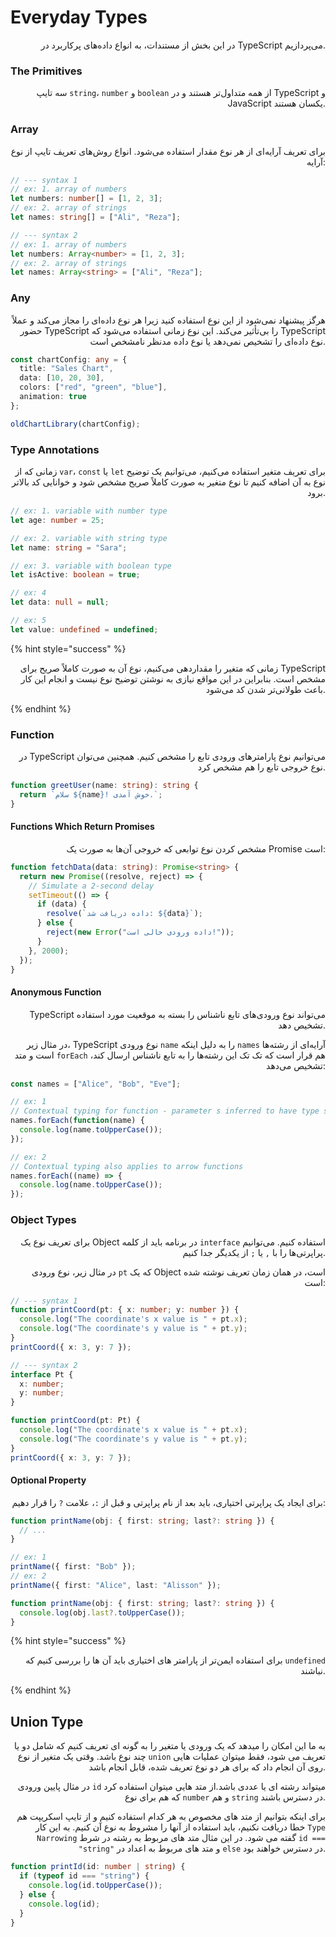 # Everyday Types

<p align="right">در این بخش از مستندات، به انواع داده‌های پرکاربرد در TypeScript می‌پردازیم.</p>

### The Primitives

<p align="right">سه تایپ <code>string</code>، <code>number</code> و <code>boolean</code> از همه متداول‌تر هستند و در TypeScript و JavaScript یکسان هستند.</p>

### Array

<p align="right">برای تعریف آرایه‌ای از هر نوع مقدار استفاده می‌شود. انواع روش‌های تعریف تایپ از نوع آرایه:</p>

```typescript
// --- syntax 1
// ex: 1. array of numbers
let numbers: number[] = [1, 2, 3];
// ex: 2. array of strings
let names: string[] = ["Ali", "Reza"];

// --- syntax 2
// ex: 1. array of numbers
let numbers: Array<number> = [1, 2, 3];
// ex: 2. array of strings
let names: Array<string> = ["Ali", "Reza"];
```

### Any

<p align="right">هرگز پیشنهاد نمی‌شود از این نوع استفاده کنید زیرا هر نوع داده‌ای را مجاز می‌کند و عملاً حضور TypeScript را بی‌تأثیر می‌کند. این نوع زمانی استفاده می‌شود که TypeScript نوع داده‌ای را تشخیص نمی‌دهد یا نوع داده مدنظر نامشخص است.</p>

```typescript
const chartConfig: any = {
  title: "Sales Chart",
  data: [10, 20, 30],
  colors: ["red", "green", "blue"],
  animation: true
};

oldChartLibrary(chartConfig);
```

### Type Annotations

<p align="right">زمانی که از <code>var</code>، <code>const</code> یا <code>let</code> برای تعریف متغیر استفاده می‌کنیم، می‌توانیم یک توضیح نوع به آن اضافه کنیم تا نوع متغیر به صورت کاملاً صریح مشخص شود و خوانایی کد بالاتر برود.</p>

```typescript
// ex: 1. variable with number type
let age: number = 25;

// ex: 2. variable with string type
let name: string = "Sara";

// ex: 3. variable with boolean type
let isActive: boolean = true;

// ex: 4
let data: null = null;

// ex: 5
let value: undefined = undefined;
```

{% hint style="success" %}
<p align="right">زمانی که متغیر را مقداردهی می‌کنیم، نوع آن به صورت کاملاً صریح برای TypeScript مشخص است. بنابراین در این مواقع نیازی به نوشتن توضیح نوع نیست و انجام این کار باعث طولانی‌تر شدن کد می‌شود.</p>
{% endhint %}

### Function

<p align="right">در TypeScript می‌توانیم نوع پارامترهای ورودی تابع را مشخص کنیم. همچنین می‌توان نوع خروجی تابع را هم مشخص کرد.</p>

```typescript
function greetUser(name: string): string {
  return `سلام ${name}! خوش آمدی.`;
}
```

#### Functions Which Return Promises

<p align="right">مشخص کردن نوع توابعی که خروجی آن‌ها به صورت یک Promise است:</p>

```typescript
function fetchData(data: string): Promise<string> {
  return new Promise((resolve, reject) => {
    // Simulate a 2-second delay
    setTimeout(() => {
      if (data) {
        resolve(`داده دریافت شد: ${data}`);
      } else {
        reject(new Error("داده ورودی خالی است!"));
      }
    }, 2000);
  });
}
```

#### Anonymous Function

<p align="right">TypeScript می‌تواند نوع ورودی‌های تابع ناشناس را بسته به موقعیت مورد استفاده تشخیص دهد.</p>

<p align="right">در مثال زیر، TypeScript نوع ورودی <code>name</code> را به دلیل اینکه <code>names</code> آرایه‌ای از رشته‌ها است و متد <code>forEach</code> هم قرار است که تک تک این رشته‌ها را به تابع ناشناس ارسال کند، تشخیص می‌دهد:</p>

```typescript
const names = ["Alice", "Bob", "Eve"];

// ex: 1
// Contextual typing for function - parameter s inferred to have type string
names.forEach(function(name) {
  console.log(name.toUpperCase());
});

// ex: 2
// Contextual typing also applies to arrow functions
names.forEach((name) => {
  console.log(name.toUpperCase());
});
```

### Object Types

<p align="right">برای تعریف نوع یک Object در برنامه باید از کلمه <code>interface</code> استفاده کنیم. می‌توانیم پراپرتی‌ها را با <code>,</code> یا <code>;</code> از یکدیگر جدا کنیم.</p>

<p align="right">در مثال زیر، نوع ورودی <code>pt</code> که یک Object است، در همان زمان تعریف نوشته شده است:</p>

```typescript
// --- syntax 1
function printCoord(pt: { x: number; y: number }) {
  console.log("The coordinate's x value is " + pt.x);
  console.log("The coordinate's y value is " + pt.y);
}
printCoord({ x: 3, y: 7 });
```

```typescript
// --- syntax 2
interface Pt {
  x: number;
  y: number;
}

function printCoord(pt: Pt) {
  console.log("The coordinate's x value is " + pt.x);
  console.log("The coordinate's y value is " + pt.y);
}
printCoord({ x: 3, y: 7 });
```

#### Optional Property

<p align="right">برای ایجاد یک پراپرتی اختیاری، باید بعد از نام پراپرتی و قبل از <code>:</code>، علامت <code>?</code> را قرار دهیم:</p>

```typescript
function printName(obj: { first: string; last?: string }) {
  // ...
}

// ex: 1
printName({ first: "Bob" });
// ex: 2
printName({ first: "Alice", last: "Alisson" });
```

```typescript
function printName(obj: { first: string; last?: string }) {
  console.log(obj.last?.toUpperCase());
}
```

{% hint style="success" %}
<p align="right">برای استفاده ایمن‌تر از پارامتر های اختیاری باید آن ها را بررسی کنیم که <code>undefined</code> نباشند.</p>
{% endhint %}

## Union Type

<p align="right">به ما این امکان را میدهد که یک ورودی یا متغیر را به گونه ای تعریف کنیم که شامل دو یا چند نوع باشد. وقتی یک متغیر از نوع <code>union</code> تعریف می شود، فقط میتوان عملیات هایی روی آن انجام داد که برای هر دو نوع تعریف شده، قابل انجام باشد.</p>

<p align="right">در مثال پایین ورودی <code>id</code> میتواند رشته ای یا عددی باشد.از متد هایی میتوان استفاده کرد که هم برای نوع <code>number</code> و هم <code>string</code> در دسترس باشند.</p>

<p align="right">برای اینکه بتوانیم از متد های مخصوص به هر کدام استفاده کنیم و از تایپ اسکریپت هم خطا دریافت نکنیم، باید استفاده از آنها را مشروط به نوع آن کنیم. به این کار <code>Type Narrowing</code> گفته می شود. در این مثال متد های مربوط به رشته در شرط <code>id === "string"</code> و متد های مربوط به اعداد در <code>else</code> در دسترس خواهند بود.</p>

```typescript
function printId(id: number | string) {
  if (typeof id === "string") {
    console.log(id.toUpperCase());
  } else {
    console.log(id);
  }
}

```
